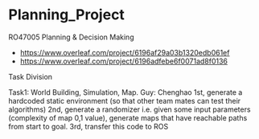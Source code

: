 # Planning_Project
RO47005 Planning &amp; Decision Making


* https://www.overleaf.com/project/6196af29a03b1320edb061ef
* https://www.overleaf.com/project/6196adfebe6f0071ad8f0136



Task Division

Task1: World Building, Simulation, Map.
Guy: Chenghao
1st, generate a hardcoded static environment (so that other team mates can test their algorithms)
2nd, generate a randomizer i.e.  given some input parameters (complexity of map 0,1 value), generate maps that have reachable paths from start to goal.
3rd, transfer this code to ROS
